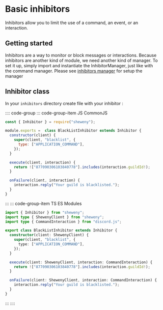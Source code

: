 # Basic inhibitors

Inhibitors allow you to limit the use of a command, an event, or an interaction.

## Getting started

Inhibitors are a way to monitor or block messages or interactions.
Because inhibitors are another kind of module, we need another kind of manager.
To set it up, simply import and instantiate the InhibitorManager, just like with the command manager.
Please see [inhibitors manager](../managers/inhibitors) for setup the manager

## Inhibitor class

In your `inhibitors` directory create file with your inhibitor :

:::: code-group
::: code-group-item JS CommonJS

```js
const { Inhibitor } = require("sheweny");

module.exports =  class BlackListInhibitor extends Inhibitor {
  constructor(client) {
    super(client, "blacklist", {
      type: ["APPLICATION_COMMAND"],
    });
  }

  execute(client, interaction) {
    return !["877090306103840778"].includes(interaction.guildId!);
  }

  onFailure(client, interaction) {
    interaction.reply("Your guild is blacklisted.");
  }
}
```

:::
::: code-group-item TS ES Modules

```ts
import { Inhibitor } from "sheweny";
import type { ShewenyClient } from "sheweny";
import type { CommandInteraction } from "discord.js";

export class BlackListInhibitor extends Inhibitor {
  constructor(client: ShewenyClient) {
    super(client, "blacklist", {
      type: ["APPLICATION_COMMAND"],
    });
  }

  execute(client: ShewenyClient, interaction: CommandInteraction) {
    return !["877090306103840778"].includes(interaction.guildId!);
  }

  onFailure(client: ShewenyClient, interaction: CommandInteraction) {
    interaction.reply("Your guild is blacklisted.");
  }
}
```

:::
::::
